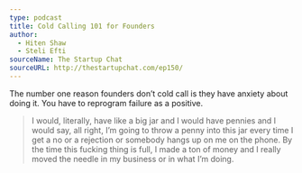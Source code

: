 ```yaml
---
type: podcast
title: Cold Calling 101 for Founders
author:
  - Hiten Shaw
  - Steli Efti
sourceName: The Startup Chat
sourceURL: http://thestartupchat.com/ep150/
---
```


The number one reason founders don’t cold call is they have anxiety about doing it. You have to
reprogram failure as a positive.

> I would, literally, have like a big jar and I would have pennies and I would say, all right, I’m
> going to throw a penny into this jar every time I get a no or a rejection or somebody hangs up on
> me on the phone. By the time this fucking thing is full, I made a ton of money and I really moved
> the needle in my business or in what I’m doing.
